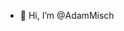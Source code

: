 - 👋 Hi, I’m @AdamMisch
<!---
AdamMisch/AdamMisch is a ✨ special ✨ repository because its `README.md` (this file) appears on your GitHub profile.
You can click the Preview link to take a look at your changes.
--->
